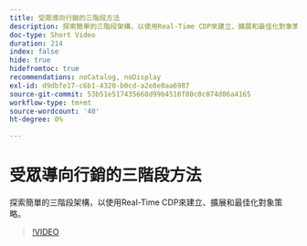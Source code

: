 ```yaml
---
title: 受眾導向行銷的三階段方法
description: 探索簡單的三階段架構，以使用Real-Time CDP來建立、擴展和最佳化對象策略。
doc-type: Short Video
duration: 214
index: false
hide: true
hidefromtoc: true
recommendations: noCatalog, noDisplay
exl-id: d9dbfe17-c6b1-4320-b0cd-a2e8e0aa6987
source-git-commit: 53b51e517435668d99b4516f80c0c074d06a4165
workflow-type: tm+mt
source-wordcount: '40'
ht-degree: 0%

---
```


# 受眾導向行銷的三階段方法

探索簡單的三階段架構，以使用Real-Time CDP來建立、擴展和最佳化對象策略。

<!-- 72_S508_3442517_213_threephased-approach-to-audiencedriven-marketing -->
>[!VIDEO](https://video.tv.adobe.com/v/3458299/?learn=on&enablevpops=true)

